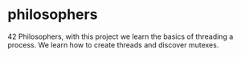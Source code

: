 # philosophers
42 Philosophers, with this project we learn the basics of threading a process. We learn how to create threads and discover mutexes.
